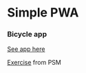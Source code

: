 # Simple PWA
### Bicycle app
[See app here](https://trybo.github.io/)

[Exercise](https://github.com/stalj/psm/tree/master/03-ProgressiveWebApp) from PSM
